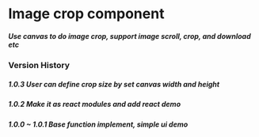 # Image crop component
##### Use canvas to do image crop, support image scroll, crop, and download etc

### Version History

##### 1.0.3  User can define crop size by set canvas width and height
##### 1.0.2  Make it as react modules and add react demo
##### 1.0.0 ~ 1.0.1  Base function implement, simple ui demo